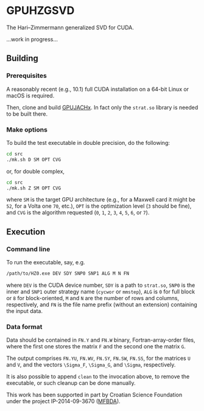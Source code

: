 # GPUHZGSVD
The Hari–Zimmermann generalized SVD for CUDA.

...work in progress...

## Building

### Prerequisites

A reasonably recent (e.g., 10.1) full CUDA installation on a 64-bit Linux or macOS is required.

Then, clone and build [GPUJACHx](https://github.com/venovako/GPUJACHx).
In fact only the ``strat.so`` library is needed to be built there.

### Make options

To build the test executable in double precision, do the following:
```bash
cd src
./mk.sh D SM OPT CVG
```
or, for double complex,
```bash
cd src
./mk.sh Z SM OPT CVG
```
where ``SM`` is the target GPU architecture (e.g., for a Maxwell card it might be ``52``, for a Volta one ``70``, etc.), ``OPT`` is the optimization level (``3`` should be fine), and ``CVG`` is the algorithm requested (``0``, ``1``, ``2``, ``3``, ``4``, ``5``, ``6``, or ``7``).

## Execution

### Command line

To run the executable, say, e.g.
```bash
/path/to/HZ0.exe DEV SDY SNP0 SNP1 ALG M N FN
```
where ``DEV`` is the CUDA device number, ``SDY`` is a path to ``strat.so``, ``SNP0`` is the inner and ``SNP1`` outer strategy name (``cycwor`` or ``mmstep``), ``ALG`` is ``0`` for full block or ``8`` for block-oriented, ``M`` and ``N`` are the number of rows and columns, respectively, and ``FN`` is the file name prefix (without an extension) containing the input data.

### Data format

Data should be contained in ``FN.Y`` and ``FN.W`` binary, Fortran-array-order files, where the first one stores the matrix ``F`` and the second one the matrix ``G``.

The output comprises ``FN.YU``, ``FN.WV``, ``FN.SY``, ``FN.SW``, ``FN.SS``, for the matrices ``U`` and ``V``, and the vectors ``\Sigma_F``, ``\Sigma_G``, and ``\Sigma``, respectively.

It is also possible to append ``clean`` to the invocation above, to remove the executable, or such cleanup can be done manually.

This work has been supported in part by Croatian Science Foundation under the project IP-2014-09-3670 ([MFBDA](https://web.math.pmf.unizg.hr/mfbda/)).
